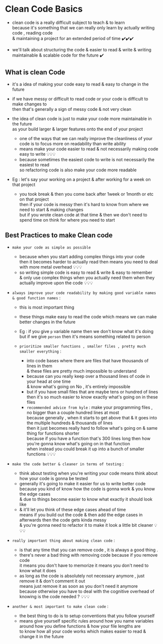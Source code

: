 # Clean Code Basics

- clean code is a really difficult subject to teach & to learn <br>
    because it's something that we can really only learn by actually writing code , reading code <br>
    & maintaining a project for an extended period of time ✔️✔️✔️

- we'll talk about structuring the code & easier to read & write & writing maintainable & scalable code for the future ✔️

## What is clean Code 

- it's a idea of making your code easy to read & easy to change in the future

- if we have messy or difficult to read code or your code is difficult to make changes to <br>
    then that's generally a sign of messy code & not very clean

- the idea of clean code is just to make your code more maintainable in the future <br> 
    as your build larger & larger features onto the end of your project
    - one of the ways that we can really improve the cleanliness of your code is to focus more on readability than write ability 
    - means make your code easier to read & not necessarily making code easy to write 💡💡💡
    - because sometimes the easiest code to write is not necessarily the easiest to read <br>
        so refactoring code is also make your code more readable
  
- Eg : let's say your working on a project & after working for a week on that project 
    - you took break & then you come back after 1week or 1month or etc on that project <br>
        then if your code is messy then it's hard to know from where we need to start & making changes <br>
        but if you wrote clean code at that time & then we don't need to spend time on think for where you need to start 

## Best Practices to make Clean code 

- `make your code as simple as possible` 
    - because when you start adding complex things into your code <br>
        then it becomes harder to actually read then means you need to deal with more metal overhead 💡💡💡 
    - so writing simple code is easy to read & write & easy to remember <br> 
        & only use complex things when you actually need them when they actually improve upon the code 💡💡💡

- `always improve your code readability by making good variable names & good function names` : 
    - this is most important thing
    - these things make easy to read the code which means we can make better changes in the future
    - Eg : if you give `p` variable name then we don't know what it's doing <br>
        but if we give `person` then it's means something related to person

  - `prioritize smaller functions , smaller files , pretty much smaller everything` : 
    - into code bases where there are files that have thousands of lines in them <br>
        & these files are pretty much impossible to understand
    - because can you really keep over a thousand lines of code in your head at one time <br>
        & know what's going on No , it's entirely impossible
    - but if you have small files that are maybe tens or hundred of lines <br>
        then it's so much easier to know exactly what's going on in these files 
    - `recommended advice from kyle` : make your programming files , no bigger than a couple hundred lines at most <br>
        because generally , when it starts to get above that & it goes into the multiple hundreds & thousands of lines <br>
        then it just becomes really hard to follow what's going on & same thing for functions shorter <br>
        because if you have a function that's 300 lines long then how you're gonna know what's going on in that function <br>
        when instead you could break it up into a bunch of smaller functions 💡💡💡
    
- `make the code better & cleaner in terms of testing` : 
    - think about testing when you're writing your code means think about how your code is gonna be tested
    - generally it's going to make it easier for us to write better code <br>
        because you kind of know how the code is gonna work & you know the edge cases <br>
        & due to things become easier to know what exactly it should look like
    - & it'll let you think of these edge cases ahead of time <br>
        means if you build out the code & then add the edge cases in afterwards then the code gets kinda messy <br>
        & you're gonna need to refactor it to make it look a little bit cleaner 💡💡💡

- `really important thing about making clean code` : 
    - is that any time that you can remove code , it is always a good thing .
    - there's never a bad thing with removing code because if you remove code <br>
        it means you don't have to memorize it means you don't need to know what it does
    - as long as the code is absolutely not necessary anymore , just remove it & don't comment it out <br>
        means just remove it as soon as you don't need it anymore <br>
        because otherwise you have to deal with the cognitive overhead of knowing is the code needed ? 💡💡💡

- `another & most important to make clean code` : 
    - the best thing to do is to setup conventions that you follow yourself
    - means give yourself specific rules around how you name variables around how you define functions & how your file lengths are <br>
        to know how all your code works which makes easier to read & change it in the future
